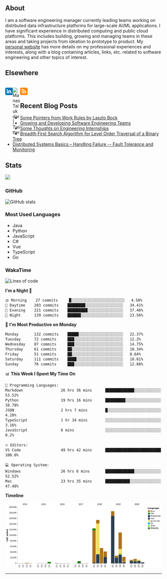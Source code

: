 ## About

I am a software engineering manager currently leading teams working on distrbuted data infrastructure platforms for large-scale AI/ML applications. I have significant experience in distributed computing and public cloud platforms. This includes building, growing and managing teams in these areas and taking projects from ideation to prototype to product. My [personal website](https://manastalukdar.github.io/) has more details on my professional experiences and interests, along with a blog containing articles, links, etc. related to software engineering and other topics of interest.

## Elsewhere

</br>

<a href="https://www.linkedin.com/in/manastalukdar" target="_blank">
  <img align="left" alt="Manas Talukdar | Linkedin" width="24px" src="https://raw.githubusercontent.com/edent/SuperTinyIcons/master/images/svg/linkedin.svg" />
</a>
<a href="https://www.twitter.com/manastalukdar" target="_blank">
  <img align="left" alt="Manas Talukdar | Twitter" width="24px" src="https://github.com/TheDudeThatCode/TheDudeThatCode/blob/master/Assets/Twitter.svg" />
</a>
<a href="https://manastalukdar.github.io/" target="_blank">
  <img align="left" alt="Manas Talukdar | Website" width="24px" src="https://github.com/edent/SuperTinyIcons/blob/master/images/svg/rss.svg" />
</a>

</br>

## Recent Blog Posts

<!-- BLOG:START -->
- [Some Pointers from Work Rules by Laszlo Bock](https://manastalukdar.github.io/blog/2020/01/25/work-rules-laszlo-bock-pointers/)
- [Growing and Developing Software Engineering Teams](https://manastalukdar.github.io/blog/2019/09/19/growing-developing-software-engineering-teams/)
- [Some Thoughts on Engineering Internships](https://manastalukdar.github.io/blog/2019/09/04/some-thoughts-on-engineering-internships/)
- [Breadth First Search Algorithm for Level Order Traversal of a Binary Tree](https://manastalukdar.github.io/blog/2019/08/29/breadth-first-search-binary-tree-level-order-traversal/)
- [Distributed Systems Basics – Handling Failure -- Fault Tolerance and Monitoring](https://manastalukdar.github.io/blog/2019/08/19/katemats-distributed-systems-fault-tolerance-monitoring/)
<!-- BLOG:END -->

## Stats

![](https://komarev.com/ghpvc/?username=manastalukdar)

### GitHub

![GitHub stats](https://github-readme-stats.vercel.app/api?username=manastalukdar&show_icons=true&hide_border=true&hide_rank=true&hide_title=true&icon_color=79ff97&text_color=cecac3&bg_color=4d4b4b)

### Most Used Languages

- Java
- Python
- JavaScript
- C#
- Vue
- TypeScript
- Go

<!--
![Top Langs](https://github-readme-stats.vercel.app/api/top-langs/?username=manastalukdar&layout=compact&hide_border=true&hide_title=true&icon_color=79ff97&text_color=cecac3&bg_color=4d4b4b)
-->

### WakaTime

<!--START_SECTION:waka-->
![Lines of code](https://img.shields.io/badge/From%20Hello%20World%20I%27ve%20Written-4.8%20million%20lines%20of%20code-blue)

**I'm a Night 🦉** 

```text
🌞 Morning    27 commits     █░░░░░░░░░░░░░░░░░░░░░░░░   4.58% 
🌆 Daytime    203 commits    ████████░░░░░░░░░░░░░░░░░   34.41% 
🌃 Evening    221 commits    █████████░░░░░░░░░░░░░░░░   37.46% 
🌙 Night      139 commits    ██████░░░░░░░░░░░░░░░░░░░   23.56%

```
📅 **I'm Most Productive on Monday** 

```text
Monday       132 commits    █████░░░░░░░░░░░░░░░░░░░░   22.37% 
Tuesday      72 commits     ███░░░░░░░░░░░░░░░░░░░░░░   12.2% 
Wednesday    87 commits     ███░░░░░░░░░░░░░░░░░░░░░░   14.75% 
Thursday     61 commits     ██░░░░░░░░░░░░░░░░░░░░░░░   10.34% 
Friday       51 commits     ██░░░░░░░░░░░░░░░░░░░░░░░   8.64% 
Saturday     111 commits    ████░░░░░░░░░░░░░░░░░░░░░   18.81% 
Sunday       76 commits     ███░░░░░░░░░░░░░░░░░░░░░░   12.88%

```


📊 **This Week I Spent My Time On** 

```text
💬 Programming Languages: 
Markdown                 26 hrs 36 mins      █████████████░░░░░░░░░░░░   53.52% 
Python                   19 hrs 16 mins      █████████░░░░░░░░░░░░░░░░   38.78% 
JSON                     2 hrs 7 mins        █░░░░░░░░░░░░░░░░░░░░░░░░   4.28% 
TypeScript               1 hr 34 mins        ░░░░░░░░░░░░░░░░░░░░░░░░░   3.16% 
JavaScript               6 mins              ░░░░░░░░░░░░░░░░░░░░░░░░░   0.2%

🔥 Editors: 
VS Code                  49 hrs 42 mins      █████████████████████████   100.0%

💻 Operating System: 
Windows                  26 hrs 6 mins       █████████████░░░░░░░░░░░░   52.52% 
Mac                      23 hrs 35 mins      ███████████░░░░░░░░░░░░░░   47.48%

```

**Timeline**

![Chart not found](https://github.com/manastalukdar/manastalukdar/blob/master/charts/bar_graph.png) 


<!--END_SECTION:waka-->

---

<!--

**manastalukdar/manastalukdar** is a ✨ _special_ ✨ repository because its `README.md` (this file) appears on your GitHub profile.

Here are some ideas to get you started:

- 🔭 I’m currently working on ...
- 🌱 I’m currently learning ...
- 👯 I’m looking to collaborate on ...
- 🤔 I’m looking for help with ...
- 💬 Ask me about ...
- 📫 How to reach me: ...
- 😄 Pronouns: ...
- ⚡ Fun fact: ...
-->
